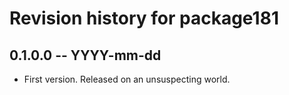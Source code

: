# Revision history for package181

## 0.1.0.0 -- YYYY-mm-dd

* First version. Released on an unsuspecting world.
